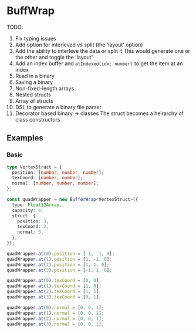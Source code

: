 # BuffWrap

TODO:

1. Fix typing issues
2. Add option for interleved vs split (the 'layout' option)
3. Add the ability to interleve the data or split it
   This would generate one or the other and toggle the 'layout'
4. Add an index buffer and `atIndexed(idx: number)` to get the item at an index
5. Read in a binary
6. Saving a binary
7. Non-fixed-length arrays
8. Nested structs
9. Array of structs
10. DSL to generate a binary file parser
11. Decorator based binary -> classes
    The struct becomes a heirarchy of class constructors

## Examples

### Basic

```ts
type VertexStruct = {
  position: [number, number, number];
  texCoord: [number, number];
  normal: [number, number, number];
};

const quadWrapper = new BufferWrap<VertexStruct>({
  type: Float32Array,
  capacity: 4,
  struct: {
    position: 3,
    texCoord: 2,
    normal: 3,
  },
});

quadWrapper.at(0).position = [-1, -1, 0];
quadWrapper.at(1).position = [1, -1, 0];
quadWrapper.at(2).position = [1, 1, 0];
quadWrapper.at(3).position = [-1, 1, 0];

quadWrapper.at(0).texCoord = [0, 0];
quadWrapper.at(1).texCoord = [1, 0];
quadWrapper.at(2).texCoord = [1, 1];
quadWrapper.at(3).texCoord = [0, 1];

quadWrapper.at(0).normal = [0, 0, 1];
quadWrapper.at(1).normal = [0, 0, 1];
quadWrapper.at(2).normal = [0, 0, 1];
quadWrapper.at(3).normal = [0, 0, 1];
```
